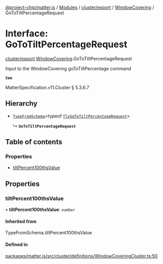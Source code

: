 [@project-chip/matter.js](../README.md) / [Modules](../modules.md) / [cluster/export](../modules/cluster_export.md) / [WindowCovering](../modules/cluster_export.WindowCovering.md) / GoToTiltPercentageRequest

# Interface: GoToTiltPercentageRequest

[cluster/export](../modules/cluster_export.md).[WindowCovering](../modules/cluster_export.WindowCovering.md).GoToTiltPercentageRequest

Input to the WindowCovering goToTiltPercentage command

**`See`**

MatterSpecification.v11.Cluster § 5.3.6.7

## Hierarchy

- [`TypeFromSchema`](../modules/tlv_export.md#typefromschema)\<typeof [`TlvGoToTiltPercentageRequest`](../modules/cluster_export.WindowCovering.md#tlvgototiltpercentagerequest)\>

  ↳ **`GoToTiltPercentageRequest`**

## Table of contents

### Properties

- [tiltPercent100thsValue](cluster_export.WindowCovering.GoToTiltPercentageRequest.md#tiltpercent100thsvalue)

## Properties

### tiltPercent100thsValue

• **tiltPercent100thsValue**: `number`

#### Inherited from

TypeFromSchema.tiltPercent100thsValue

#### Defined in

[packages/matter.js/src/cluster/definitions/WindowCoveringCluster.ts:50](https://github.com/project-chip/matter.js/blob/5f71eedebdb9fa54338bde320c311bb359b7455d/packages/matter.js/src/cluster/definitions/WindowCoveringCluster.ts#L50)
